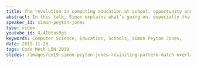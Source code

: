 ```yaml
---
title: The revolution in computing education at school: opportunity and challenge
abstract: In this talk, Simon explains what’s going on, especially the recent launch of the National Centre of Computing Education. This revolution is taking place in our core expertise, in within yards of our front doors. And we are being invited to contribute to it, and shape how it “lands”. What an opportunity! Let’s grab it; Simon will make concrete suggestions about how.
speaker_id: simon-peyton-jones
type: video
youtube_id: X-AIbtus9gs
keywords: Computer Science, Education, Schools, Simon Peyton Jones,
date: 2019-11-28
tags: Code Mesh LDN 2019
slides: /images/cm19-simon-peyton-jones-revisiting-pattern-match-overlap-checks-in-haskell-compressed.pdf
---
```


